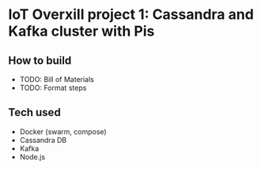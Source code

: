 # IoT Overxill project 1: Cassandra and Kafka cluster with Pis

## How to build

- TODO: Bill of Materials
- TODO: Format steps

## Tech used

- Docker (swarm, compose)
- Cassandra DB
- Kafka
- Node.js